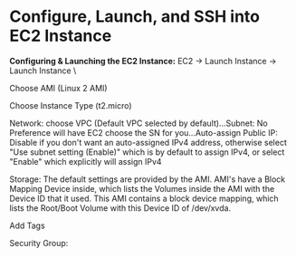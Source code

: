 # Configure, Launch, and SSH into EC2 Instance

**Configuring & Launching the EC2 Instance:**
EC2 → Launch Instance → Launch Instance \

Choose AMI (Linux 2 AMI)

Choose Instance Type (t2.micro)

Network: choose VPC (Default VPC selected by default)...Subnet: No Preference will have EC2 choose the SN for you...Auto-assign Public IP: Disable if you don't want an auto-assigned IPv4 address, otherwise select "Use subnet setting (Enable)" which is by default to assign IPv4, or select "Enable" which explicitly will assign IPv4

Storage: The default settings are provided by the AMI. AMI's have a Block Mapping Device inside, which lists the Volumes inside the AMI with the Device ID that it used. This AMI contains a block device mapping, which lists the Root/Boot Volume with this Device ID of /dev/xvda.

Add Tags

Security Group: 

